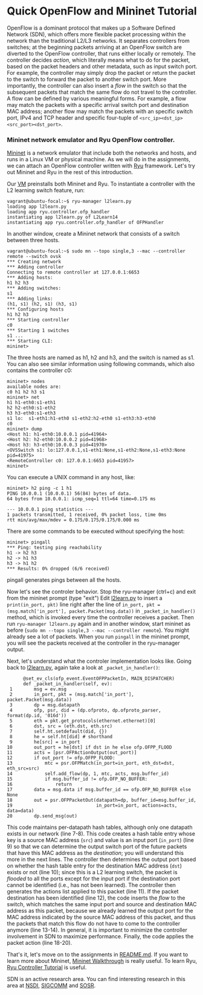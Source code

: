 # Quick OpenFlow and Mininet Tutorial

OpenFlow is a dominant protocol that makes up a Software Defined Network
(SDN), which offers more flexible packet processing within the network than the
traditional L2/L3 networks.
It separates controllers from switches; at the beginning packets arriving at an OpenFlow switch 
are diverted to the OpenFlow controller, that runs either locally or remotely.
The controller decides *action*, which literally means what to do for the packet, based on the packet headers and
other metadata, such as input switch port.
For example, the controller may simply drop the packet or return the packet to
the switch to forward the packet to another switch port.
More importantly, the controller can also insert a *flow* in the switch so that the
subsequent packets that match the same flow do not travel to the controller.
A flow can be defined by various meaningful forms.  For example, a flow may match the packets with a specific arrival switch port and destination MAC address; another flow may match the packets with an specific switch port, IPv4 and TCP header and specific four-tuple of `<src_ip><dst_ip><src_port><dst_port>`.


### Mininet network emulator and Ryu OpenFlow controller.

[Mininet](http://mininet.org/) is a network emulator that include both the
networks and hosts, and runs in a Linux VM or
physical machine.
As we will do in the assignments, we can attach an OpenFlow controller written
with [Ryu](https://ryu-sdn.org/) framework.  Let's try out Mininet and Ryu in
the rest of this introduction.

Our [VM](../vm/README.md) preinstalls both Mininet and Ryu.
To instantiate a controller with the L2 learning switch feature, run:
```
vagrant@ubuntu-focal:~$ ryu-manager l2learn.py 
loading app l2learn.py
loading app ryu.controller.ofp_handler
instantiating app l2learn.py of L2Learn14
instantiating app ryu.controller.ofp_handler of OFPHandler
```
In another window, create a Mininet network that consists of a switch between three hosts.
```
vagrant@ubuntu-focal:~$ sudo mn --topo single,3 --mac --controller remote --switch ovsk
*** Creating network
*** Adding controller
Connecting to remote controller at 127.0.0.1:6653
*** Adding hosts:
h1 h2 h3
*** Adding switches:
s1
*** Adding links:
(h1, s1) (h2, s1) (h3, s1)
*** Configuring hosts
h1 h2 h3
*** Starting controller
c0
*** Starting 1 switches
s1 ...
*** Starting CLI:
mininet> 
```
The three hosts are named as h1, h2 and h3, and the switch is named as s1.
You can also see similar information using following commands, which also
contains the controller c0:
```
mininet> nodes
available nodes are: 
c0 h1 h2 h3 s1
mininet> net
h1 h1-eth0:s1-eth1
h2 h2-eth0:s1-eth2
h3 h3-eth0:s1-eth3
s1 lo:  s1-eth1:h1-eth0 s1-eth2:h2-eth0 s1-eth3:h3-eth0
c0
mininet> dump
<Host h1: h1-eth0:10.0.0.1 pid=41964> 
<Host h2: h2-eth0:10.0.0.2 pid=41968> 
<Host h3: h3-eth0:10.0.0.3 pid=41970> 
<OVSSwitch s1: lo:127.0.0.1,s1-eth1:None,s1-eth2:None,s1-eth3:None pid=41975> 
<RemoteController c0: 127.0.0.1:6653 pid=41957> 
mininet>
```
You can execute a UNIX command in any host, like:
```
mininet> h2 ping -c 1 h1
PING 10.0.0.1 (10.0.0.1) 56(84) bytes of data.
64 bytes from 10.0.0.1: icmp_seq=1 ttl=64 time=0.175 ms

--- 10.0.0.1 ping statistics ---
1 packets transmitted, 1 received, 0% packet loss, time 0ms
rtt min/avg/max/mdev = 0.175/0.175/0.175/0.000 ms
```
There are some commands to be executed without specifying the host:
```
mininet> pingall
*** Ping: testing ping reachability
h1 -> h2 h3 
h2 -> h1 h3 
h3 -> h1 h2 
*** Results: 0% dropped (6/6 received)
```
pingall generates pings between all the hosts.

Now let's see the controler behavior.
Stop the ryu-manager (ctrl+c) and exit from the mininet prompt (type "exit")
Edit [l2learn.py](./l2learn.py) to insert a `print(in_port, pkt)` line right after the line of `in_port, pkt = (msg.match['in_port'], packet.Packet(msg.data))` in `_packet_in_handler()` method, which is invoked every time the controller receives a packet.
Then run `ryu-manager l2learn.py` again and in another window, start mininet as before (`sudo mn --topo single,3 --mac --controller remote`).
You might already see a lot of packets.
When you run `pingall` in the mininet prompt, you will see the packets received at the controller in the ryu-manager output.

Next, let's understand what the controler implementation looks like.
Going back to [l2learn.py](./l2learn.py), again take a look at `_packet_in_handler()`:
```
      @set_ev_cls(ofp_event.EventOFPPacketIn, MAIN_DISPATCHER)
      def _packet_in_handler(self, ev):
 1        msg = ev.msg
 2        in_port, pkt = (msg.match['in_port'], packet.Packet(msg.data))
 3        dp = msg.datapath
 4        ofp, psr, did = (dp.ofproto, dp.ofproto_parser, format(dp.id, '016d'))
 5        eth = pkt.get_protocols(ethernet.ethernet)[0]
 6        dst, src = (eth.dst, eth.src)
 7        self.ht.setdefault(did, {})
 8        he = self.ht[did] # shorthand
 9        he[src] = in_port
10        out_port = he[dst] if dst in he else ofp.OFPP_FLOOD
11        acts = [psr.OFPActionOutput(out_port)]
12        if out_port != ofp.OFPP_FLOOD:
13            mtc = psr.OFPMatch(in_port=in_port, eth_dst=dst, eth_src=src)
14            self.add_flow(dp, 1, mtc, acts, msg.buffer_id)
15            if msg.buffer_id != ofp.OFP_NO_BUFFER:
16                return
17        data = msg.data if msg.buffer_id == ofp.OFP_NO_BUFFER else None
18        out = psr.OFPPacketOut(datapath=dp, buffer_id=msg.buffer_id,
19                               in_port=in_port, actions=acts, data=data)
20        dp.send_msg(out)
```
This code maintains per-datapath hash tables, although only one datapath exists
in our network (line 7-8). 
This code creates a hash table entry whose key is a source MAC address (`src`) and value is an
input port (`in_port`) (line 9) so that we can determine the output switch port of the future packets that have this MAC address as
the *destination*; you will understand this more in the next lines.
The controller then determines the output port based on whether the hash table entry for the
destination MAC address (`dst`) exists or not (line 10); since this is a L2
learning switch, the packet is *flooded* to all the ports except for the input
port if the destination port cannot be identified (i.e., has not been learned).
The controller then generates the actions list applied to this packet (line 11).
If the packet destination has been identified (line 12), the code inserts the
*flow* to the switch, which matches the same input port and source and destination MAC
address as this packet, because we already learned the output port for the MAC
address indicated by the source MAC address of this packet, and thus the packets that match
this flow do not have to come to the controller anymore (line 13-14).
In general, it is important to minimize the controller involvement in SDN
to maximize performance.
Finally, the code applies the packet action (line 18-20).



That's it, let's move on to the assignments in [README.md](./README.md).
If you want to learn more about Mininet, [Mininet Walkthrough](http://mininet.org/walkthrough/) is really useful.
To learn Ryu, [Ryu Controller Tutorial](http://sdnhub.org/tutorials/ryu/) is
useful.

SDN is an active research area. You can find interesting research in this area at [NSDI](https://www.usenix.org/conference/nsdi20), [SIGCOMM](http://sigcomm.org/events/sigcomm-conference) and [SOSR](http://www.sigcomm.org/events/sosr).

